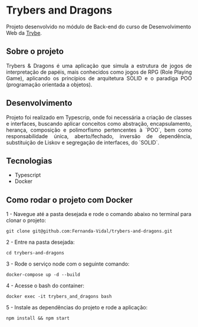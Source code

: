 # Trybers and Dragons

Projeto desenvolvido no módulo de Back-end do curso de Desenvolvimento Web da [Trybe](https://www.betrybe.com/). 

## Sobre o projeto

<div align="justify">
Trybers & Dragons é uma aplicação que simula a estrutura de jogos de interpretação de papéis, mais conhecidos como jogos de RPG (Role Playing Game), aplicando os princípios de arquitetura SOLID e o paradiga POO (programação orientada a objetos).
</div>

## Desenvolvimento 

<div align="justify">
Projeto foi realizado em Typescrip, onde foi necessária a criação de classes e interfaces, buscando aplicar conceitos como abstração, encapsulamento, herança, composição e polimorfismo pertencentes à `POO`, bem como responsabilidade única, aberto/fechado, inversão de dependência, substituição de Liskov e segregação de interfaces, do `SOLID`.
</div>

## Tecnologias

* Typescript
* Docker

## Como rodar o projeto com Docker

1 - Navegue até a pasta desejada e rode o comando abaixo no terminal para clonar o projeto:

`git clone git@github.com:Fernanda-Vidal/trybers-and-dragons.git`

2 - Entre na pasta desejada:

`cd trybers-and-dragons`

3 - Rode o serviço node com o seguinte comando:

`docker-compose up -d --build`

4 - Acesse o bash do container:

`docker exec -it trybers_and_dragons bash`

5 - Instale as dependências do projeto e rode a aplicação:

`npm install && npm start`

